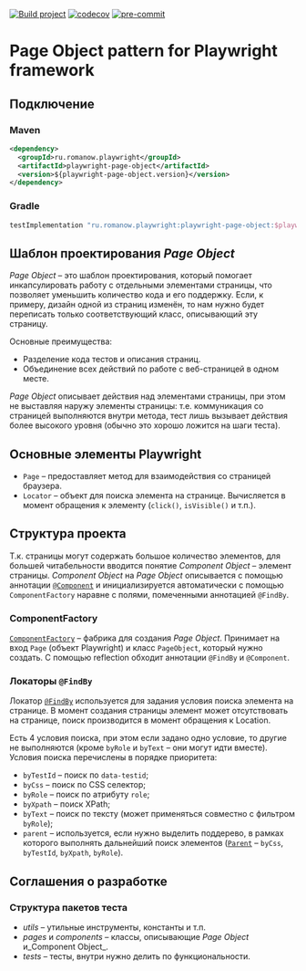 [![Build project](https://github.com/Romanow/playwright-page-object/actions/workflows/build.yml/badge.svg?branch=master)](https://github.com/Romanow/playwright-page-object/actions/workflows/build.yml)
[![codecov](https://codecov.io/github/Romanow/playwright-page-object/branch/master/graph/badge.svg?token=SgP8MUuz9E)](https://codecov.io/github/Romanow/playwright-page-object)
[![pre-commit](https://img.shields.io/badge/pre--commit-enabled-brightgreen?logo=pre-commit)](https://github.com/pre-commit/pre-commit)

# Page Object pattern for Playwright framework

## Подключение

### Maven

```xml
<dependency>
  <groupId>ru.romanow.playwright</groupId>
  <artifactId>playwright-page-object</artifactId>
  <version>${playwright-page-object.version}</version>
</dependency>
```

### Gradle

```groovy
testImplementation "ru.romanow.playwright:playwright-page-object:$playwrightPageObjectVersion"
```

## Шаблон проектирования _Page Object_

_Page Object_ – это шаблон проектирования, который помогает инкапсулировать работу с отдельными элементами страницы, что
позволяет уменьшить количество кода и его поддержку. Если, к примеру, дизайн одной из страниц изменён, то нам нужно
будет переписать только соответствующий класс, описывающий эту страницу.

Основные преимущества:

* Разделение кода тестов и описания страниц.
* Объединение всех действий по работе с веб-страницей в одном месте.

_Page Object_ описывает действия над элементами страницы, при этом не выставляя наружу элементы страницы: т.е.
коммуникация со страницей выполняются внутри метода, тест лишь вызывает действия более высокого уровня (обычно это
хорошо ложится на шаги теста).

## Основные элементы Playwright

* `Page` – предоставляет метод для взаимодействия со страницей браузера.
* `Locator` – объект для поиска элемента на странице. Вычисляется в момент обращения к
  элементу (`click()`, `isVisible()` и т.п.).

## Структура проекта

Т.к. страницы могут содержать большое количество элементов, для большей читабельности вводится понятие _Component
Object_ – элемент страницы. _Component Object_ на _Page Object_ описывается с помощью
аннотации [`@Component`](src/main/kotlin/ru/romanow/playwright/annotations/Component.kt) и инициализируется
автоматически с помощью `ComponentFactory` наравне с полями, помеченными аннотацией `@FindBy`.

### ComponentFactory

[`ComponentFactory`](src/main/kotlin/ru/romanow/playwright/ComponentFactory.kt) – фабрика для создания _Page Object_.
Принимает на вход `Page` (объект Playwright) и класс `PageObject`, который нужно создать. С помощью reflection обходит
аннотации `@FindBy` и `@Component`.

### Локаторы `@FindBy`

Локатор [`@FindBy`](src/main/kotlin/ru/romanow/playwright/annotations/FindBy.kt) используется для задания условия поиска
элемента на странице. В момент создания страницы элемент может отсутствовать на странице, поиск производится в момент
обращения к Location.

Есть 4 условия поиска, при этом если задано одно условие, то другие не выполняются (кроме `byRole` и `byText` – они
могут идти вместе). Условия поиска перечислены в порядке приоритета:

* `byTestId` – поиск по `data-testid`;
* `byCss` – поиск по CSS селектор;
* `byRole` – поиск по атрибуту `role`;
* `byXpath` – поиск XPath;
* `byText` – поиск по тексту (может применяться совместно с фильтром `byRole`);
* `parent` – используется, если нужно выделить поддерево, в рамках которого выполнять дальнейший поиск
  элементов ([`Parent`](src/main/kotlin/ru/romanow/playwright/annotations/Parent.kt) – `byCss`, `byTestId`, `byXpath`,
  `byRole`).

## Соглашения о разработке

### Структура пакетов теста

* _utils_ – утильные инструменты, константы и т.п.
* _pages_ и _components_ – классы, описывающие _Page Object_ и_Component Object_.
* _tests_ – тесты, внутри нужно делить по функциональности.
